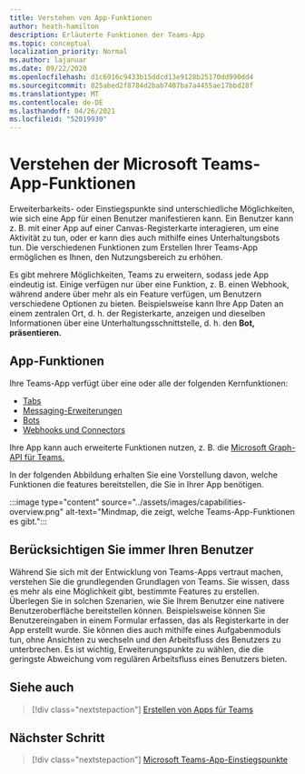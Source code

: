 ```yaml
---
title: Verstehen von App-Funktionen
author: heath-hamilton
description: Erläuterte Funktionen der Teams-App
ms.topic: conceptual
localization_priority: Normal
ms.author: lajanuar
ms.date: 09/22/2020
ms.openlocfilehash: d1c6916c9433b15ddcd13e9128b25170dd990dd4
ms.sourcegitcommit: 825abed2f8784d2bab7407ba7a4455ae17bbd28f
ms.translationtype: MT
ms.contentlocale: de-DE
ms.lasthandoff: 04/26/2021
ms.locfileid: "52019930"
---
```

# <a name="understand-microsoft-teams-app-capabilities"></a>Verstehen der Microsoft Teams-App-Funktionen

Erweiterbarkeits- oder Einstiegspunkte sind unterschiedliche Möglichkeiten, wie sich eine App für einen Benutzer manifestieren kann. Ein Benutzer kann z. B. mit einer App auf einer Canvas-Registerkarte interagieren, um eine Aktivität zu tun, oder er kann dies auch mithilfe eines Unterhaltungsbots tun. Die verschiedenen Funktionen zum Erstellen Ihrer Teams-App ermöglichen es Ihnen, den Nutzungsbereich zu erhöhen.

Es gibt mehrere Möglichkeiten, Teams zu erweitern, sodass jede App eindeutig ist. Einige verfügen nur über eine Funktion, z. B. einen Webhook, während andere über mehr als ein Feature verfügen, um Benutzern verschiedene Optionen zu bieten. Beispielsweise kann Ihre App Daten an einem zentralen Ort, d. h. der Registerkarte, anzeigen und dieselben Informationen über eine Unterhaltungsschnittstelle, d. h. den **Bot, präsentieren.** 

## <a name="app-capabilities"></a>App-Funktionen

Ihre Teams-App verfügt über eine oder alle der folgenden Kernfunktionen:

* [Tabs](../tabs/what-are-tabs.md)
* [Messaging-Erweiterungen](../messaging-extensions/what-are-messaging-extensions.md)
* [Bots](../bots/what-are-bots.md)
* [Webhooks und Connectors](../webhooks-and-connectors/what-are-webhooks-and-connectors.md)

Ihre App kann auch erweiterte Funktionen nutzen, z. B. die [Microsoft Graph-API für Teams.](https://docs.microsoft.com/graph/teams-concept-overview)

In der folgenden Abbildung erhalten Sie eine Vorstellung davon, welche Funktionen die features bereitstellen, die Sie in Ihrer App benötigen.

:::image type="content" source="../assets/images/capabilities-overview.png" alt-text="Mindmap, die zeigt, welche Teams-App-Funktionen es gibt.":::

## <a name="always-consider-your-user"></a>Berücksichtigen Sie immer Ihren Benutzer

Während Sie sich mit der Entwicklung von Teams-Apps vertraut machen, verstehen Sie die grundlegenden Grundlagen von Teams. Sie wissen, dass es mehr als eine Möglichkeit gibt, bestimmte Features zu erstellen. Überlegen Sie in solchen Szenarien, wie Sie Ihrem Benutzer eine nativere Benutzeroberfläche bereitstellen können.
Beispielsweise können Sie Benutzereingaben in einem Formular erfassen, das als Registerkarte in der App erstellt wurde. Sie können dies auch mithilfe eines Aufgabenmoduls tun, ohne Ansichten zu wechseln und den Arbeitsfluss des Benutzers zu unterbrechen. Es ist wichtig, Erweiterungspunkte zu wählen, die die geringste Abweichung vom regulären Arbeitsfluss eines Benutzers bieten.

## <a name="see-also"></a>Siehe auch

> [!div class="nextstepaction"]
> [Erstellen von Apps für Teams](../overview.md)
## <a name="next-step"></a>Nächster Schritt

> [!div class="nextstepaction"]
> [Microsoft Teams-App-Einstiegspunkte](../concepts/extensibility-points.md)
